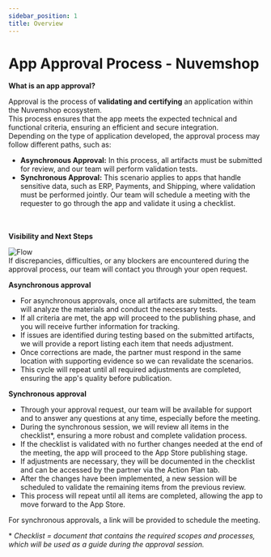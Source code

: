 ```yaml
---
sidebar_position: 1
title: Overview
---
```


# App Approval Process - Nuvemshop

**What is an app approval?**

Approval is the process of **validating and certifying** an application within the Nuvemshop ecosystem. 
<br>This process ensures that the app meets the expected technical and functional criteria, ensuring an efficient and secure integration.</br>
Depending on the type of application developed, the approval process may follow different paths, such as:

* **Asynchronous Approval:** In this process, all artifacts must be submitted for review, and our team will perform validation tests. 
* **Synchronous Approval:** This scenario applies to apps that handle sensitive data, such as ERP, Payments, and Shipping, where validation must be performed jointly. Our team will schedule a meeting with the requester to go through the app and validate it using a checklist.</br></br></br>

**Visibility and Next Steps**

![Flow](../../static/img/en/imagem-fluxo-Ingles.png "Flow") 
<br/>
<Alert appearance="warning" title="Important"> If discrepancies, difficulties, or any blockers are encountered during the approval process, our team will contact you through your open request.
</Alert>
<br/>

**Asynchronous approval**

* For asynchronous approvals, once all artifacts are submitted, the team will analyze the materials and conduct the necessary tests. 
* If all criteria are met, the app will proceed to the publishing phase, and you will receive further information for tracking.
* If issues are identified during testing based on the submitted artifacts, we will provide a report listing each item that needs adjustment.
* Once corrections are made, the partner must respond in the same location with supporting evidence so we can revalidate the scenarios.
* This cycle will repeat until all required adjustments are completed, ensuring the app's quality before publication.

**Synchronous approval**

* Through your approval request, our team will be available for support and to answer any questions at any time, especially before the meeting.
* During the synchronous session, we will review all items in the checklist*, ensuring a more robust and complete validation process.
* If the checklist is validated with no further changes needed at the end of the meeting, the app will proceed to the App Store publishing stage.
* If adjustments are necessary, they will be documented in the checklist and can be accessed by the partner via the Action Plan tab.
* After the changes have been implemented, a new session will be scheduled to validate the remaining items from the previous review.
* This process will repeat until all items are completed, allowing the app to move forward to the App Store.

<Alert appearance="warning" title="Attention"> For synchronous approvals, a link will be provided to schedule the meeting.
</Alert>
<br/>

\* *Checklist = document that contains the required scopes and processes, which will be used as a guide during the approval session.*

